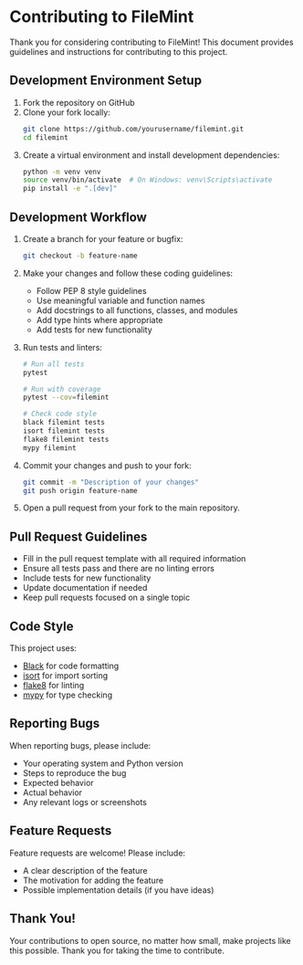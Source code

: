 # Contributing to FileMint

Thank you for considering contributing to FileMint! This document provides guidelines and instructions for contributing to this project.

## Development Environment Setup

1. Fork the repository on GitHub
2. Clone your fork locally:
   ```bash
   git clone https://github.com/yourusername/filemint.git
   cd filemint
   ```
3. Create a virtual environment and install development dependencies:
   ```bash
   python -m venv venv
   source venv/bin/activate  # On Windows: venv\Scripts\activate
   pip install -e ".[dev]"
   ```

## Development Workflow

1. Create a branch for your feature or bugfix:
   ```bash
   git checkout -b feature-name
   ```

2. Make your changes and follow these coding guidelines:
   - Follow PEP 8 style guidelines
   - Use meaningful variable and function names
   - Add docstrings to all functions, classes, and modules
   - Add type hints where appropriate
   - Add tests for new functionality

3. Run tests and linters:
   ```bash
   # Run all tests
   pytest
   
   # Run with coverage
   pytest --cov=filemint
   
   # Check code style
   black filemint tests
   isort filemint tests
   flake8 filemint tests
   mypy filemint
   ```

4. Commit your changes and push to your fork:
   ```bash
   git commit -m "Description of your changes"
   git push origin feature-name
   ```

5. Open a pull request from your fork to the main repository.

## Pull Request Guidelines

- Fill in the pull request template with all required information
- Ensure all tests pass and there are no linting errors
- Include tests for new functionality
- Update documentation if needed
- Keep pull requests focused on a single topic

## Code Style

This project uses:
- [Black](https://black.readthedocs.io/en/stable/) for code formatting
- [isort](https://pycqa.github.io/isort/) for import sorting
- [flake8](https://flake8.pycqa.org/en/latest/) for linting
- [mypy](https://mypy.readthedocs.io/en/stable/) for type checking

## Reporting Bugs

When reporting bugs, please include:
- Your operating system and Python version
- Steps to reproduce the bug
- Expected behavior
- Actual behavior
- Any relevant logs or screenshots

## Feature Requests

Feature requests are welcome! Please include:
- A clear description of the feature
- The motivation for adding the feature
- Possible implementation details (if you have ideas)

## Thank You!

Your contributions to open source, no matter how small, make projects like this possible. Thank you for taking the time to contribute. 